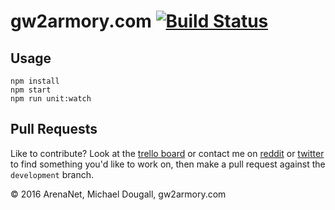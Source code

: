 # gw2armory.com [![Build Status](https://travis-ci.org/madou/armory-front.svg?branch=master)](https://travis-ci.org/madou/armory-front)

## Usage

```
npm install
npm start
npm run unit:watch
```

## Pull Requests

Like to contribute? Look at the [trello board](https://trello.com/b/qGvDe622/gw2armory-com) or contact me on [reddit](https://www.reddit.com/r/gw2armory) or [twitter](https://twitter.com/itsmadou) to find something you'd like to work on, then make a pull request against the `development` branch.

© 2016 ArenaNet, Michael Dougall, gw2armory.com
